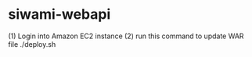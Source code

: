 siwami-webapi
===========
(1) Login into Amazon EC2 instance
(2) run this command to update WAR file
    ./deploy.sh